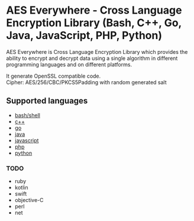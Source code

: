 # AES Everywhere - Cross Language Encryption Library  (Bash, C++, Go, Java, JavaScript, PHP, Python)

AES Everywhere is Cross Language Encryption Library which provides the ability to encrypt and decrypt data using a single algorithm in different programming languages and on different platforms.

It generate OpenSSL compatible code.  
Cipher: AES/256/CBC/PKCS5Padding with random generated salt


## Supported languages

 + [bash/shell](https://github.com/mervick/aes-everywhere/tree/master/bash)
 + [c++](https://github.com/mervick/aes-everywhere/tree/master/cpp)
 + [go](https://github.com/mervick/aes-everywhere/tree/master/go)
 + [java](https://github.com/mervick/aes-everywhere/tree/master/java)
 + [javascript](https://github.com/mervick/aes-everywhere/tree/master/javascript)
 + [php](https://github.com/mervick/aes-everywhere/tree/master/php)
 + [python](https://github.com/mervick/aes-everywhere/tree/master/python)


### TODO
 + ruby
 + kotlin
 + swift
 + objective-C
 + perl
 + net
